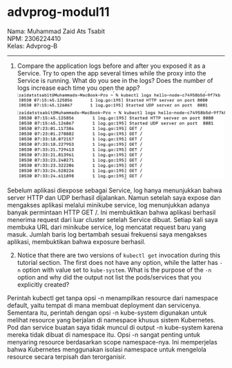 # advprog-modul11

Nama: Muhammad Zaid Ats Tsabit <br>
NPM: 2306224410 <br>
Kelas: Advprog-B
<hr>

1. Compare the application logs before and after you exposed it as a Service. Try to open the app several times while the proxy into the Service is running. What do you see in the logs? Does the number of logs increase each time you open the app?
![log1](/image/log1.jpeg)
![log2](/image/log2.jpeg)

Sebelum aplikasi diexpose sebagai Service, log hanya menunjukkan bahwa server HTTP dan UDP berhasil dijalankan. Namun setelah saya expose dan mengakses aplikasi melalui minikube service, log menunjukkan adanya banyak permintaan HTTP GET /. Ini membuktikan bahwa aplikasi berhasil menerima request dari luar cluster setelah Service dibuat. Setiap kali saya membuka URL dari minikube service, log mencatat request baru yang masuk. Jumlah baris log bertambah sesuai frekuensi saya mengakses aplikasi, membuktikan bahwa exposure berhasil.

2. Notice that there are two versions of `kubectl get` invocation during this tutorial section. The first does not have any option, while the latter has `-n` option with value set to
`kube-system`. What is the purpose of the `-n` option and why did the output not list the pods/services that you explicitly created?

Perintah kubectl get tanpa opsi -n menampilkan resource dari namespace default, yaitu tempat di mana membuat deployment dan servicenya. Sementara itu, perintah dengan opsi -n kube-system digunakan untuk melihat resource yang berjalan di namespace khusus sistem Kubernetes. Pod dan service buatan saya tidak muncul di output -n kube-system karena mereka tidak dibuat di namespace itu. Opsi -n sangat penting untuk menyaring resource berdasarkan scope namespace-nya. Ini memperjelas bahwa Kubernetes menggunakan isolasi namespace untuk mengelola resource secara terpisah dan terorganisir.